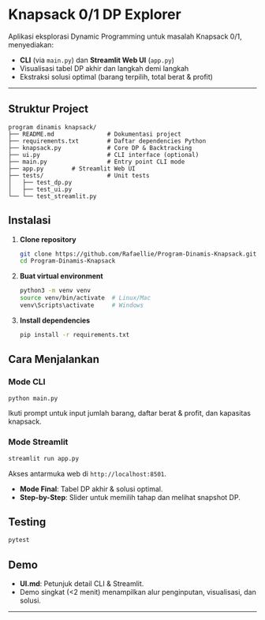 # Knapsack 0/1 DP Explorer

Aplikasi eksplorasi Dynamic Programming untuk masalah Knapsack 0/1, menyediakan:

* **CLI** (via `main.py`) dan **Streamlit Web UI** (`app.py`)
* Visualisasi tabel DP akhir dan langkah demi langkah
* Ekstraksi solusi optimal (barang terpilih, total berat & profit)

---

## Struktur Project

```
program dinamis knapsack/
├── README.md               # Dokumentasi project
├── requirements.txt        # Daftar dependencies Python
├── knapsack.py             # Core DP & Backtracking
├── ui.py                   # CLI interface (optional)
├── main.py                 # Entry point CLI mode
├── app.py        # Streamlit Web UI
├── tests/                  # Unit tests
│   ├── test_dp.py
│   ├── test_ui.py
└── └── test_streamlit.py
```

## Instalasi

1. **Clone repository**

   ```bash
   git clone https://github.com/Rafaellie/Program-Dinamis-Knapsack.git
   cd Program-Dinamis-Knapsack
   ```
2. **Buat virtual environment**

   ```bash
   python3 -m venv venv
   source venv/bin/activate  # Linux/Mac
   venv\Scripts\activate     # Windows
   ```
3. **Install dependencies**

   ```bash
   pip install -r requirements.txt
   ```

## Cara Menjalankan

### Mode CLI

```bash
python main.py
```

Ikuti prompt untuk input jumlah barang, daftar berat & profit, dan kapasitas knapsack.

### Mode Streamlit

```bash
streamlit run app.py
```

Akses antarmuka web di `http://localhost:8501`.

* **Mode Final**: Tabel DP akhir & solusi optimal.
* **Step-by-Step**: Slider untuk memilih tahap dan melihat snapshot DP.

## Testing

```bash
pytest
```

## Demo

* **UI.md**: Petunjuk detail CLI & Streamlit.
* Demo singkat (<2 menit) menampilkan alur penginputan, visualisasi, dan solusi.

---
